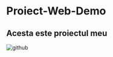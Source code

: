 # Proiect-Web-Demo 
## Acesta este proiectul meu
![github](https://www.google.com/imgres?q=work%20in%20progress&imgurl=https%3A%2F%2Fimg.freepik.com%2Fpremium-vector%2Fwork-progress-doodle-illustration-coming-soon_24886-2058.jpg&imgrefurl=https%3A%2F%2Fwww.freepik.com%2Fpremium-vector%2Fwork-progress-doodle-illustration-coming-soon_263332875.htm&docid=GLti6-1PF0eBWM&tbnid=jMF6D3-A27BT_M&vet=12ahUKEwin7dHCn8SQAxUCRP4FHTEzFuMQM3oECB4QAA..i&w=626&h=626&hcb=2&ved=2ahUKEwin7dHCn8SQAxUCRP4FHTEzFuMQM3oECB4QAA)
